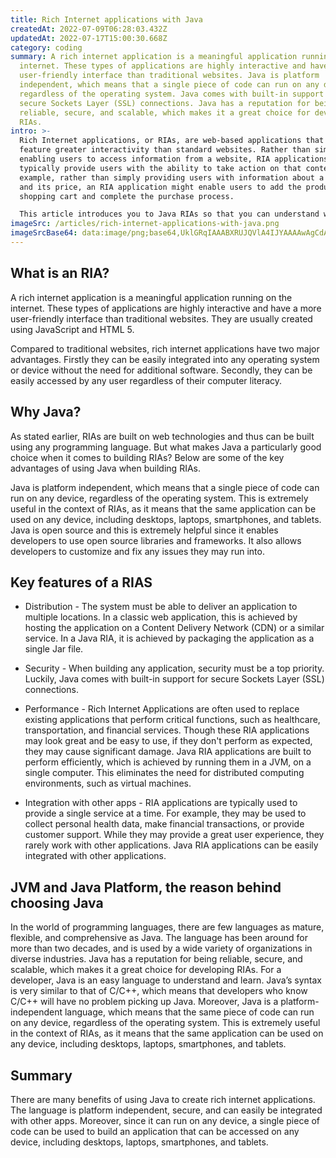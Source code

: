 ```yaml
---
title: Rich Internet applications with Java
createdAt: 2022-07-09T06:28:03.432Z
updatedAt: 2022-07-17T15:00:30.668Z
category: coding
summary: A rich internet application is a meaningful application running on the
  internet. These types of applications are highly interactive and have a more
  user-friendly interface than traditional websites. Java is platform
  independent, which means that a single piece of code can run on any device,
  regardless of the operating system. Java comes with built-in support for
  secure Sockets Layer (SSL) connections. Java has a reputation for being
  reliable, secure, and scalable, which makes it a great choice for developing
  RIAs.
intro: >-
  Rich Internet applications, or RIAs, are web-based applications that
  feature greater interactivity than standard websites. Rather than simply
  enabling users to access information from a website, RIA applications
  typically provide users with the ability to take action on that content. For
  example, rather than simply providing users with information about a product
  and its price, an RIA application might enable users to add the product to a
  shopping cart and complete the purchase process.

  This article introduces you to Java RIAs so that you can understand why Java developers should use it for developing RIAs. The scope of this article is to explain you why Java is particularly suited for developing these applications and why you should consider using it if you’re planning on creating one.
imageSrc: /articles/rich-internet-applications-with-java.png
imageSrcBase64: data:image/png;base64,UklGRqIAAABXRUJQVlA4IJYAAAAwAgCdASoKAAoAAUAmJZACdDBFgUTNIgsCAAD++P3X+Ha8ufJkrSz7fS57eN/0hdsatn+Jo9p19HvLnd2EEw/9FcfJ8y/hpG6ZZ/09TWn8++0+sFyXr0lXn8eH42u52FPV76dlVG56ZYUfa4GJXjxW/NhZE0rwTl7/xOz/AJiMuzjfVZ9Hg/f/HnOFe9yP/+MC2gAAAAA=
---
```


## What is an RIA?

A rich internet application is a meaningful application running on the internet. These types of applications are highly interactive and have a more user-friendly interface than traditional websites. They are usually created using JavaScript and HTML 5.

Compared to traditional websites, rich internet applications have two major advantages. Firstly they can be easily integrated into any operating system or device without the need for additional software. Secondly, they can be easily accessed by any user regardless of their computer literacy.

## Why Java?

As stated earlier, RIAs are built on web technologies and thus can be built using any programming language. But what makes Java a particularly good choice when it comes to building RIAs? Below are some of the key advantages of using Java when building RIAs.

Java is platform independent, which means that a single piece of code can run on any device, regardless of the operating system. This is extremely useful in the context of RIAs, as it means that the same application can be used on any device, including desktops, laptops, smartphones, and tablets.
Java is open source and this is extremely helpful since it enables developers to use open source libraries and frameworks. It also allows developers to customize and fix any issues they may run into.

## Key features of a RIAS

- Distribution - The system must be able to deliver an application to multiple locations. In a classic web application, this is achieved by hosting the application on a Content Delivery Network (CDN) or a similar service. In a Java RIA, it is achieved by packaging the application as a single Jar file.

- Security - When building any application, security must be a top priority. Luckily, Java comes with built-in support for secure Sockets Layer (SSL) connections.

- Performance - Rich Internet Applications are often used to replace existing applications that perform critical functions, such as healthcare, transportation, and financial services. Though these RIA applications may look great and be easy to use, if they don't perform as expected, they may cause significant damage. Java RIA applications are built to perform efficiently, which is achieved by running them in a JVM, on a single computer. This eliminates the need for distributed computing environments, such as virtual machines.

- Integration with other apps - RIA applications are typically used to provide a single service at a time. For example, they may be used to collect personal health data, make financial transactions, or provide customer support. While they may provide a great user experience, they rarely work with other applications. Java RIA applications can be easily integrated with other applications.

## JVM and Java Platform, the reason behind choosing Java

In the world of programming languages, there are few languages as mature, flexible, and comprehensive as Java. The language has been around for more than two decades, and is used by a wide variety of organizations in diverse industries.
Java has a reputation for being reliable, secure, and scalable, which makes it a great choice for developing RIAs.
For a developer, Java is an easy language to understand and learn. Java’s syntax is very similar to that of C/C++, which means that developers who know C/C++ will have no problem picking up Java.
Moreover, Java is a platform-independent language, which means that the same piece of code can run on any device, regardless of the operating system. This is extremely useful in the context of RIAs, as it means that the same application can be used on any device, including desktops, laptops, smartphones, and tablets.

## Summary

There are many benefits of using Java to create rich internet applications. The language is platform independent, secure, and can easily be integrated with other apps. Moreover, since it can run on any device, a single piece of code can be used to build an application that can be accessed on any device, including desktops, laptops, smartphones, and tablets.

